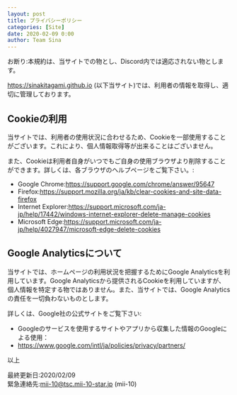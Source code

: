 ```yaml
---
layout: post
title: プライバシーポリシー
categories: [Site]
date: 2020-02-09 0:00
author: Team Sina
---
```


お断り:本規約は、当サイトでの物とし、Discord内では適応されない物とします。<br>

https://sinakitagami.github.io (以下当サイト)では、利用者の情報を取得し、適切に管理しております。

## Cookieの利用
当サイトでは、利用者の使用状況に合わせるため、Cookieを一部使用することがございます。これにより、個人情報取得等が出来ることはございません。

また、Cookieは利用者自身がいつでもご自身の使用ブラウザより削除することができます。詳しくは、各ブラウザのヘルプページをご覧下さい。:<br>

 - Google Chrome:<a href="https://support.google.com/chrome/answer/95647" class="a-orange">https://support.google.com/chrome/answer/95647</a>
 - Firefox:<a href="https://support.mozilla.org/ja/kb/clear-cookies-and-site-data-firefox" class="a-orange">https://support.mozilla.org/ja/kb/clear-cookies-and-site-data-firefox</a>
 - Internet Explorer:<a href="https://support.microsoft.com/ja-jp/help/17442/windows-internet-explorer-delete-manage-cookies" class="a-orange">https://support.microsoft.com/ja-jp/help/17442/windows-internet-explorer-delete-manage-cookies</a>
 - Microsoft Edge:<a href="https://support.microsoft.com/ja-jp/help/4027947/microsoft-edge-delete-cookies" class="a-orange">https://support.microsoft.com/ja-jp/help/4027947/microsoft-edge-delete-cookies</a>

## Google Analyticsについて
当サイトでは、ホームページの利用状況を把握するためにGoogle Analyticsを利用しています。Google Analyticsから提供されるCookieを利用していますが、個人情報を特定する物ではありません。また、当サイトでは、Google Analyticsの責任を一切負わないものとします。

詳しくは、Google社の公式サイトをご覧下さい:

 - Googleのサービスを使用するサイトやアプリから収集した情報のGoogleによる使用：
  - <a href="https://www.google.com/intl/ja/policies/privacy/partners/" class="a-orange">https://www.google.com/intl/ja/policies/privacy/partners/</a>

以上<br>

最終更新日:2020/02/09<br>
緊急連絡先:mii-10@tsc.mii-10-star.jp (mii-10)
